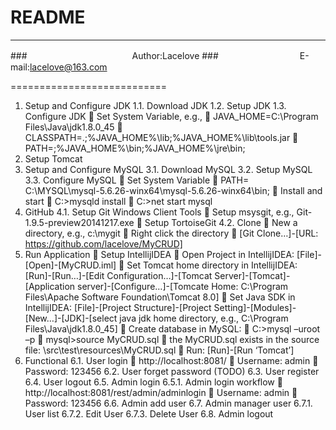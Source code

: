README
===========================


****
###　　　　　　　　　　　　Author:Lacelove
###　　　　　　　　　 E-mail:lacelove@163.com


===========================
1.	Setup and Configure JDK
1.1.	Download JDK
1.2.	Setup JDK
1.3.	Configure JDK
	Set System Variable, e.g.,
	JAVA_HOME=C:\Program Files\Java\jdk1.8.0_45
	CLASSPATH=.;%JAVA_HOME%\lib;%JAVA_HOME%\lib\tools.jar
	PATH=;%JAVA_HOME%\bin;%JAVA_HOME%\jre\bin;
2.	Setup Tomcat
3.	Setup and Configure MySQL
3.1.	Download MySQL
3.2.	Setup MySQL
3.3.	Configure MySQL
	Set System Variable
	PATH= C:\MYSQL\mysql-5.6.26-winx64\mysql-5.6.26-winx64\bin;
	Install and start
	C:\>mysqld install
	C:\>net start mysql
4.	GitHub
4.1.	Setup Git Windows Client Tools
	Setup msysgit, e.g., Git-1.9.5-preview20141217.exe
	Setup TortoiseGit
4.2.	Clone
	New a directory, e.g., c:\mygit
	Right click the directory
	[Git Clone…]-[URL: https://github.com/lacelove/MyCRUD]
5.	Run Application
	Setup IntellijIDEA
	Open Project in IntellijIDEA: [File]-[Open]-[MyCRUD.iml]
	Set Tomcat home directory in IntellijIDEA: [Run]-[Run…]-[Edit Configuration…]-[Tomcat Server]-[Tomcat]-[Application server]-[Configure…]-[Tomcate Home: C:\Program Files\Apache Software Foundation\Tomcat 8.0]
	Set Java SDK in IntellijIDEA: [File]-[Project Structure]-[Project Setting]-[Modules]-[New…]-[JDK]-[select java jdk home directory, e.g., C:\Program Files\Java\jdk1.8.0_45]
	Create database in MySQL:
	C:\>mysql –uroot –p
	mysql>source MyCRUD.sql 
	the MyCRUD.sql exists in the source file: \src\test\resources\MyCRUD.sql
	Run: [Run]-[Run ‘Tomcat’]
6.	Functional
6.1.	User login
	http://localhost:8081/
	Username: admin
	Password: 123456
6.2.	User forget password (TODO)
6.3.	User register
6.4.	User logout
6.5.	Admin login
6.5.1.	Admin login workflow
	http://localhost:8081/rest/admin/adminlogin
	Username: admin
	Password: 123456
6.6.	Admin add user
6.7.	Admin manager user
6.7.1.	User list
6.7.2.	Edit User
6.7.3.	Delete User
6.8.	Admin logout
